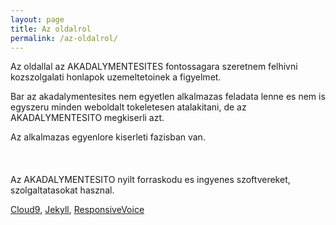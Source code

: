 ```yaml
---
layout: page
title: Az oldalrol
permalink: /az-oldalrol/
---
```


Az oldallal az AKADALYMENTESITES fontossagara szeretnem felhivni kozszolgalati honlapok uzemeltetoinek  a figyelmet.

Bar az akadalymentesites nem egyetlen alkalmazas feladata lenne es nem is egyszeru minden weboldalt tokeletesen atalakitani, de az AKADALYMENTESITO megkiserli azt.

Az alkalmazas egyenlore kiserleti fazisban van.
<br />
<br />
<br />
<br />
Az AKADALYMENTESITO nyilt forraskodu es ingyenes szoftvereket, szolgaltatasokat hasznal.

[Cloud9][c9],  [Jekyll][jekyll], [ResponsiveVoice][RV]



[c9]:		https://c9.io/blog/
[jekyll]:      http://jekyllrb.com
[RV]:		http://responsivevoice.org/	

